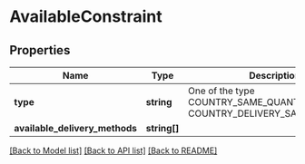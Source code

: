 # AvailableConstraint

## Properties
Name | Type | Description | Notes
------------ | ------------- | ------------- | -------------
**type** | **string** | One of the type COUNTRY_SAME_QUANTITY or COUNTRY_DELIVERY_SAME_QUANTITY | [optional] 
**available_delivery_methods** | **string[]** |  | [optional] 

[[Back to Model list]](../README.md#documentation-for-models) [[Back to API list]](../README.md#documentation-for-api-endpoints) [[Back to README]](../README.md)


